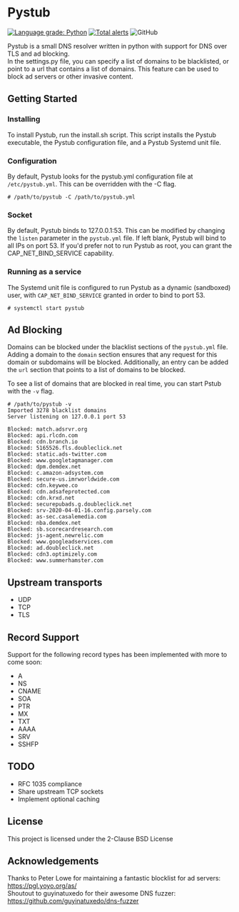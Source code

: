 # Pystub
[![Language grade: Python](https://img.shields.io/lgtm/grade/python/g/doublez13/pystub.svg?logo=lgtm&logoWidth=18)](https://lgtm.com/projects/g/doublez13/pystub/context:python) 
[![Total alerts](https://img.shields.io/lgtm/alerts/g/doublez13/pystub.svg?logo=lgtm&logoWidth=18)](https://lgtm.com/projects/g/doublez13/pystub/alerts/) 
![GitHub](https://img.shields.io/github/license/doublez13/pystub)

Pystub is a small DNS resolver written in python with support for DNS over TLS and ad blocking.  
In the settings.py file, you can specify a list of domains to be blacklisted, or point to a url that contains a list of domains. This feature can be used to block ad servers or other invasive content.

## Getting Started
### Installing
To install Pystub, run the install.sh script. This script installs the Pystub executable, the Pystub configuration file, and a Pystub Systemd unit file.

### Configuration
By default, Pystub looks for the pystub.yml configuration file at `/etc/pystub.yml`. This can be overridden with the -C flag.
```
# /path/to/pystub -C /path/to/pystub.yml
```

### Socket
By default, Pystub binds to 127.0.0.1:53. This can be modified by changing the `listen` parameter in the `pystub.yml` file. If left blank, Pystub will bind to all IPs on port 53. If you'd prefer not to run Pystub as root, you can grant the CAP_NET_BIND_SERVICE capability.

### Running as a service
The Systemd unit file is configured to run Pystub as a dynamic (sandboxed) user, with `CAP_NET_BIND_SERVICE` granted in order to bind to port 53.    
```
# systemctl start pystub
```
## Ad Blocking
Domains can be blocked under the blacklist sections of the `pystub.yml` file. Adding a domain to the `domain` section ensures that any request for this domain or subdomains will be blocked. Additionally, an entry can be added the `url` section that points to a list of domains to be blocked.   

To see a list of domains that are blocked in real time, you can start Pstub with the `-v` flag.
```
# /path/to/pystub -v 
Imported 3278 blacklist domains
Server listening on 127.0.0.1 port 53

Blocked: match.adsrvr.org
Blocked: api.rlcdn.com
Blocked: cdn.branch.io
Blocked: 5165526.fls.doubleclick.net
Blocked: static.ads-twitter.com
Blocked: www.googletagmanager.com
Blocked: dpm.demdex.net
Blocked: c.amazon-adsystem.com
Blocked: secure-us.imrworldwide.com
Blocked: cdn.keywee.co
Blocked: cdn.adsafeprotected.com
Blocked: cdn.krxd.net
Blocked: securepubads.g.doubleclick.net
Blocked: srv-2020-04-01-16.config.parsely.com
Blocked: as-sec.casalemedia.com
Blocked: nba.demdex.net
Blocked: sb.scorecardresearch.com
Blocked: js-agent.newrelic.com
Blocked: www.googleadservices.com
Blocked: ad.doubleclick.net
Blocked: cdn3.optimizely.com
Blocked: www.summerhamster.com
```

## Upstream transports
- UDP
- TCP
- TLS

## Record Support
Support for the following record types has been implemented with more to come soon:
- A
- NS
- CNAME
- SOA
- PTR
- MX
- TXT
- AAAA
- SRV
- SSHFP

## TODO
- RFC 1035 compliance
- Share upstream TCP sockets
- Implement optional caching

## License
This project is licensed under the 2-Clause BSD License

## Acknowledgements
Thanks to Peter Lowe for maintaining a fantastic blocklist for ad servers: https://pgl.yoyo.org/as/  
Shoutout to guyinatuxedo for their awesome DNS fuzzer: https://github.com/guyinatuxedo/dns-fuzzer
